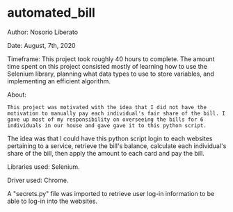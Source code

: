 # automated_bill

Author: Nosorio Liberato

Date: August, 7th, 2020

Timeframe: This project took roughly 40 hours to complete. The amount time spent on this project consisted mostly of learning
	how to use the Selenium library, planning what data types to use to store variables, and implementing an efficient algorithm.

About:

	This project was motivated with the idea that I did not have the motivation to manually pay each individual's fair share of the bill. I gave up most of my responsibility on overseeing the bills for 6 individuals in our house and gave gave it to this python script.
The idea was that I could have this python script login to each websites pertaining to a service, retrieve the bill's balance, calculate each individual's share of the bill,
then apply the amount to each card and pay the bill.

Libraries used: Selenium.

Driver used: Chrome.

A "secrets.py" file was imported to retrieve user log-in information to be able to log-in into the websites. 

